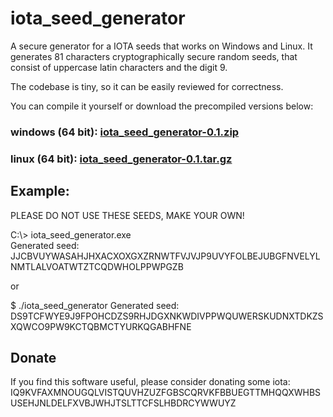 # iota_seed_generator
A secure generator for a IOTA seeds that works on Windows and Linux. It generates 81 characters cryptographically secure random seeds, that consist of uppercase latin characters and the digit 9. 

The codebase is tiny, so it can be easily reviewed for correctness.

You can compile it yourself or download the precompiled versions below:

### windows (64 bit):  [iota_seed_generator-0.1.zip](https://github.com/spjsschl/iota_seed_generator/raw/master/versions/0.1/iota_seed_generator-0.1.zip)

### linux (64 bit): [iota_seed_generator-0.1.tar.gz](https://github.com/spjsschl/iota_seed_generator/raw/master/versions/0.1/iota_seed_generator-0.1.tar.gz)

## Example:

PLEASE DO NOT USE THESE SEEDS, MAKE YOUR OWN!

C:\\> iota_seed_generator.exe                                                                                                                                                                                              
Generated seed:                                                                                                                                                                                                     
JJCBVUYWASAHJHXACXOXGXZRNWTFVJVJP9UVYFOLBEJUBGFNVELYLNMTLALVOATWTZTCQDWHOLPPWPGZB

or

$ ./iota_seed_generator
Generated seed:                                                                                                                                                                                                     
DS9TCFWYE9J9FPOHCDZS9RHJDGXNKWDIVPPWQUWERSKUDNXTDKZSXQWCO9PW9KCTQBMCTYURKQGABHFNE

## Donate
If you find this software useful, please consider donating some iota: IQ9KVFAXMNOUGQLVISTQUVHZUZFGBSCQRVKFBBUEGTTMHQQXWHBSUSEHJNLDELFXVBJWHJTSLTTCFSLHBDRCYWWUYZ

